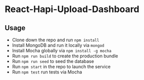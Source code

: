 # React-Hapi-Upload-Dashboard

## Usage
- Clone down the repo and run `npm install`
- Install MongoDB and run it locally via `mongod`
- Install Mocha globally via `npm install -g mocha`
- Run `npm run build` to create the production bundle
- Run `npm run seed` to seed the database
- Run `npm start` in the repo to launch the service
- Run `npm test` run tests via Mocha
